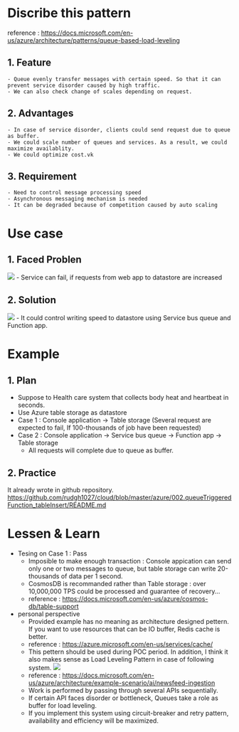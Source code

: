 # Discribe this pattern
 reference : https://docs.microsoft.com/en-us/azure/architecture/patterns/queue-based-load-leveling
 
## 1. Feature
    - Queue evenly transfer messages with certain speed. So that it can prevent service disorder caused by high traffic.
    - We can also check change of scales depending on request.
    
## 2. Advantages
    - In case of service disorder, clients could send request due to queue as buffer.
    - We could scale number of queues and services. As a result, we could maximize availablity.
    - We could optimize cost.vk
    
## 3. Requirement
    - Need to control message processing speed
    - Asynchronous messaging mechanism is needed
    - It can be degraded because of competition caused by auto scaling

# Use case

## 1. Faced Problen
<img src="https://docs.microsoft.com/ko-kr/azure/architecture/patterns/_images/queue-based-load-leveling-overwhelmed.png"></img>
    - Service can fail, if requests from web app to datastore are increased
   
## 2. Solution
<img src="https://docs.microsoft.com/ko-kr/azure/architecture/patterns/_images/queue-based-load-leveling-function.png"></img>
    - It could control writing speed to datastore using Service bus queue and Function app.
   
# Example
## 1. Plan
- Suppose to Health care system that collects body heat and heartbeat in seconds.
- Use Azure table storage as datastore
- Case 1 : Console application -> Table storage (Several request are expected to fail, If 100-thousands of job have been requested)
- Case 2 : Console application -> Service bus queue -> Function app -> Table storage
  - All requests will complete due to queue as buffer.

## 2. Practice
It already wrote in github repository.
https://github.com/rudgh1027/cloud/blob/master/azure/002.queueTriggeredFunction_tableInsert/README.md

# Lessen & Learn
- Tesing on Case 1 : Pass
  - Imposible to make enough transaction : Console appication can send only one or two messages to queue, but table storage can write 20-thousands of data per 1 second.
  - CosmosDB is recommanded rather than Table storage : over 10,000,000 TPS could be processed and guarantee of recovery...  
  - reference : https://docs.microsoft.com/en-us/azure/cosmos-db/table-support
- personal perspective
  - Provided example has no meaning as architecture designed pettern. If you want to use resources that can be IO buffer, Redis cache is better.
  - reference : https://azure.microsoft.com/en-us/services/cache/
  - This pettern should be used during POC period. In addition, I think it also makes sense as Load Leveling Pattern in case of following system.
   <img src="https://docs.microsoft.com/ko-kr/azure/architecture/example-scenario/ai/media/mass-ingestion-newsfeeds-architecture.png"></img>
  - reference : https://docs.microsoft.com/en-us/azure/architecture/example-scenario/ai/newsfeed-ingestion
  - Work is performed by passing through several APIs sequentially.
  - If certain API faces disorder or bottleneck, Queues take a role as buffer for load leveling.
  - If you implement this system using circuit-breaker and retry pattern, availability and efficiency will be maximized.

